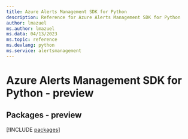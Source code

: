 ```yaml
---
title: Azure Alerts Management SDK for Python
description: Reference for Azure Alerts Management SDK for Python
author: lmazuel
ms.author: lmazuel
ms.data: 04/13/2023
ms.topic: reference
ms.devlang: python
ms.service: alertsmanagement
---
```

# Azure Alerts Management SDK for Python - preview
## Packages - preview
[!INCLUDE [packages](alerts-management-index.md)]